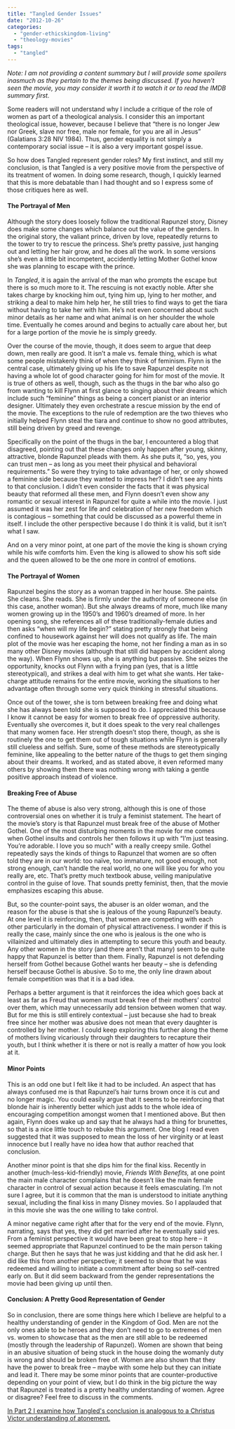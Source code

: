 ```yaml
---
title: "Tangled Gender Issues"
date: "2012-10-26"
categories: 
  - "gender-ethicskingdom-living"
  - "theology-movies"
tags: 
  - "tangled"
---
```


_Note: I am not providing a content summary but I will provide some spoilers inasmuch as they pertain to the themes being discussed. If you haven’t seen the movie, you may consider it worth it to watch it or to read the IMDB summary first._

Some readers will not understand why I include a critique of the role of women as part of a theological analysis. I consider this an important theological issue, however, because I believe that “there is no longer Jew nor Greek, slave nor free, male nor female, for you are all in Jesus” (Galatians 3:28 NIV 1984). Thus, gender equality is not simply a contemporary social issue – it is also a very important gospel issue.

So how does Tangled represent gender roles? My first instinct, and still my conclusion, is that Tangled is a very positive movie from the perspective of its treatment of women. In doing some research, though, I quickly learned that this is more debatable than I had thought and so I express some of those critiques here as well.<!--more-->

#### The Portrayal of Men

Although the story does loosely follow the traditional Rapunzel story, Disney does make some changes which balance out the value of the genders. In the original story, the valiant prince, driven by love, repeatedly returns to the tower to try to rescue the princess. She’s pretty passive, just hanging out and letting her hair grow, and he does all the work. In some versions she’s even a little bit incompetent, accidently letting Mother Gothel know she was planning to escape with the prince.

In _Tangled_, it is again the arrival of the man who prompts the escape but there is so much more to it. The rescuing is not exactly noble. After she takes charge by knocking him out, tying him up, lying to her mother, and striking a deal to make him help her, he still tries to find ways to get the tiara without having to take her with him. He’s not even concerned about such minor details as her name and what animal is on her shoulder the whole time. Eventually he comes around and begins to actually care about her, but for a large portion of the movie he is simply greedy.

Over the course of the movie, though, it does seem to argue that deep down, men really are good. It isn’t a male vs. female thing, which is what some people mistakenly think of when they think of feminism. Flynn is the central case, ultimately giving up his life to save Rapunzel despite not having a whole lot of good character going for him for most of the movie. It is true of others as well, though, such as the thugs in the bar who also go from wanting to kill Flynn at first glance to singing about their dreams which include such “feminine” things as being a concert pianist or an interior designer. Ultimately they even orchestrate a rescue mission by the end of the movie. The exceptions to the rule of redemption are the two thieves who initially helped Flynn steal the tiara and continue to show no good attributes, still being driven by greed and revenge.

Specifically on the point of the thugs in the bar, I encountered a blog that disagreed, pointing out that these changes only happen after young, skinny, attractive, blonde Rapunzel pleads with them. As she puts it, “so, yes, you can trust men – as long as you meet their physical and behavioral requirements.” So were they trying to take advantage of her, or only showed a feminine side because they wanted to impress her? I didn’t see any hints to that conclusion. I didn’t even consider the facts that it was physical beauty that reformed all these men, and Flynn doesn’t even show any romantic or sexual interest in Rapunzel for quite a while into the movie. I just assumed it was her zest for life and celebration of her new freedom which is contagious – something that could be discussed as a powerful theme in itself. I include the other perspective because I do think it is valid, but it isn’t what I saw.

And on a very minor point, at one part of the movie the king is shown crying while his wife comforts him. Even the king is allowed to show his soft side and the queen allowed to be the one more in control of emotions.

#### The Portrayal of Women

Rapunzel begins the story as a woman trapped in her house. She paints. She cleans. She reads. She is firmly under the authority of someone else (in this case, another woman). But she always dreams of more, much like many women growing up in the 1950’s and 1960’s dreamed of more. In her opening song, she references all of these traditionally-female duties and then asks “when will my life begin?” stating pretty strongly that being confined to housework against her will does not qualify as life. The main plot of the movie was her escaping the home, not her finding a man as in so many other Disney movies (although that still did happen by accident along the way). When Flynn shows up, she is anything but passive. She seizes the opportunity, knocks out Flynn with a frying pan (yes, that is a little stereotypical), and strikes a deal with him to get what she wants. Her take-charge attitude remains for the entire movie, working the situations to her advantage often through some very quick thinking in stressful situations.

Once out of the tower, she is torn between breaking free and doing what she has always been told she is supposed to do. I appreciated this because I know it cannot be easy for women to break free of oppressive authority. Eventually she overcomes it, but it does speak to the very real challenges that many women face. Her strength doesn’t stop there, though, as she is routinely the one to get them out of tough situations while Flynn is generally still clueless and selfish. Sure, some of these methods are stereotypically feminine, like appealing to the better nature of the thugs to get them singing about their dreams. It worked, and as stated above, it even reformed many others by showing them there was nothing wrong with taking a gentle positive approach instead of violence.

#### Breaking Free of Abuse

The theme of abuse is also very strong, although this is one of those controversial ones on whether it is truly a feminist statement. The heart of the movie’s story is that Rapunzel must break free of the abuse of Mother Gothel. One of the most disturbing moments in the movie for me comes when Gothel insults and controls her then follows it up with “I’m just teasing. You’re adorable. I love you so much” with a really creepy smile. Gothel repeatedly says the kinds of things to Rapunzel that women are so often told they are in our world: too naïve, too immature, not good enough, not strong enough, can’t handle the real world, no one will like you for who you really are, etc. That’s pretty much textbook abuse, veiling manipulative control in the guise of love. That sounds pretty feminist, then, that the movie emphasizes escaping this abuse.

But, so the counter-point says, the abuser is an older woman, and the reason for the abuse is that she is jealous of the young Rapunzel’s beauty. At one level it is reinforcing, then, that women are competing with each other particularly in the domain of physical attractiveness. I wonder if this is really the case, mainly since the one who is jealous is the one who is villainized and ultimately dies in attempting to secure this youth and beauty. Any other women in the story (and there aren’t that many) seem to be quite happy that Rapunzel is better than them. Finally, Rapunzel is not defending herself from Gothel because Gothel wants her beauty – she is defending herself because Gothel is abusive. So to me, the only line drawn about female competition was that it is a bad idea.

Perhaps a better argument is that it reinforces the idea which goes back at least as far as Freud that women must break free of their mothers’ control over them, which may unnecessarily add tension between women that way. But for me this is still entirely contextual – just because she had to break free since her mother was abusive does not mean that every daughter is controlled by her mother. I could keep exploring this further along the theme of mothers living vicariously through their daughters to recapture their youth, but I think whether it is there or not is really a matter of how you look at it.

#### Minor Points

This is an odd one but I felt like it had to be included. An aspect that has always confused me is that Rapunzel’s hair turns brown once it is cut and no longer magic. You could easily argue that it seems to be reinforcing that blonde hair is inherently better which just adds to the whole idea of encouraging competition amongst women that I mentioned above. But then again, Flynn does wake up and say that he always had a thing for brunettes, so that is a nice little touch to rebuke this argument. One blog I read even suggested that it was supposed to mean the loss of her virginity or at least innocence but I really have no idea how that author reached that conclusion.

Another minor point is that she dips him for the final kiss. Recently in another (much-less-kid-friendly) movie, _Friends With Benefits,_ at one point the main male character complains that he doesn’t like the main female character in control of sexual action because it feels emasculating. I’m not sure I agree, but it is common that the man is understood to initiate anything sexual, including the final kiss in many Disney movies. So I applauded that in this movie she was the one willing to take control.

A minor negative came right after that for the very end of the movie. Flynn, narrating, says that yes, they did get married after he eventually said yes. From a feminist perspective it would have been great to stop here – it seemed appropriate that Rapunzel continued to be the main person taking charge. But then he says that he was just kidding and that he did ask her. I did like this from another perspective; it seemed to show that he was redeemed and willing to initiate a commitment after being so self-centred early on. But it did seem backward from the gender representations the movie had been giving up until then.

#### Conclusion: A Pretty Good Representation of Gender

So in conclusion, there are some things here which I believe are helpful to a healthy understanding of gender in the Kingdom of God. Men are not the only ones able to be heroes and they don’t need to go to extremes of men vs. women to showcase that as the men are still able to be redeemed (mostly through the leadership of Rapunzel). Women are shown that being in an abusive situation of being stuck in the house doing the womanly duty is wrong and should be broken free of. Women are also shown that they have the power to break free – maybe with some help but they can initiate and lead it. There may be some minor points that are counter-productive depending on your point of view, but I do think in the big picture the way that Rapunzel is treated is a pretty healthy understanding of women. Agree or disagree? Feel free to discuss in the comments.

[In Part 2 I examine how Tangled's conclusion is analogous to a Christus Victor understanding of atonement.](http://anabaptistredux.com/flynnus-victor/ "Flynnus Victor")
